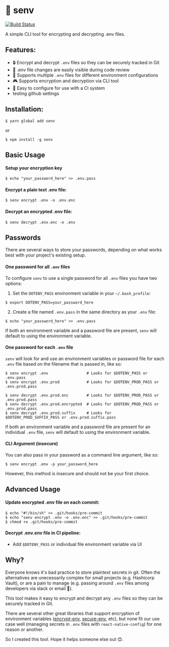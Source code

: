 # 🔐 senv

[![Build Status](https://travis-ci.org/jaydenwindle/senv.svg?branch=master)](https://travis-ci.org/jaydenwindle/senv)


A simple CLI tool for encrypting and decrypting .env files.


## Features:
- 🔒 Encrypt and decrypt `.env` files so they can be securely tracked in Git
- 👀 .env file changes are easily visible during code review
- 🔢 Supports multiple `.env` files for different environment configurations
- 🎮 Supports encryption and decryption via CLI tool
- 🚢 Easy to configure for use with a CI system
- testing github settings


## Installation:

`$ yarn global add senv`

or

`$ npm install -g senv`


## Basic Usage

#### Setup your encryption key
```
$ echo "your_password_here" >> .env.pass
```

#### Encrypt a plain text .env file:
```
$ senv encrypt .env -o .env.enc
```

#### Decrypt an encrypted .env file:
```
$ senv decrypt .env.enc -o .env
```


## Passwords

There are several ways to store your passwords, depending on what works best with
your project's existing setup.

#### One password for all `.env` files
To configure `senv` to use a single password for all `.env` files you have two options:

1) Set the `DOTENV_PASS` environment variable in your `~/.bash_profile`:
```
$ export DOTENV_PASS=your_password_here
```

2) Create a file named `.env.pass` in the same directory as your `.env` file:
```
$ echo "your_password_here" >> .env.pass
```

If both an environment variable and a password file are present, `senv` will default to using the
environment variable.

#### One password for each `.env` file
`senv` will look for and use an environment variables or password file for each `.env` file based
on the filename that is passed in, like so:

```
$ senv encrypt .env                 # Looks for $DOTENV_PASS or .env.pass
$ senv encrypt .env.prod            # Looks for $DOTENV_PROD_PASS or .env.prod.pass

$ senv decrypt .env.prod.enc        # Looks for $DOTENV_PROD_PASS or .env.prod.pass
$ senv decrypt .env.prod.encrypted  # Looks for $DOTENV_PROD_PASS or .env.prod.pass
$ senv decrypt .env.prod.suffix     # Looks for $DOTENV_PROD_SUFFIX_PASS or .env.prod.suffix.pass
```

If both an environment variable and a password file are present for an individual `.env` file,
`senv` will default to using the environment variable.

#### CLI Argument (insecure)
You can also pass in your password as a command line argument, like so:
```
$ senv encrypt .env -p your_password_here
```

However, this method is insecure and should not be your first choice.

## Advanced Usage

#### Update encrypted .env file on each commit:
```
$ echo "#!/bin/sh" >> .git/hooks/pre-commit
$ echo "senv encrypt .env -o .env.enc" >> .git/hooks/pre-commit
$ chmod +x .git/hooks/pre-commit
```

#### Decrypt .env.env file in CI pipeline:
- Add `$DOTENV_PASS` or individual file environment variable via UI

## Why?

Everyone knows it's bad practice to store plaintext secrets in git. Often the alternatives are unecessarily complex for small projects (e.g. Hashicorp Vault), or are a pain to manage (e.g. passing around `.env` files among developers via slack or email 🤮).

This tool makes it easy to encrypt and decrypt any `.env` files so they can be securely tracked in Git.

There are several other great libraries that support encryption of environment variables ([encrypt-env](https://www.npmjs.com/package/encrypt-env), [secure-env](https://www.npmjs.com/package/secure-env), etc), but none fit our use case well (managing secrets in `.env` files with `react-native-config`) for one reason or another.

So I created this tool. Hope it helps someone else out 😊.

